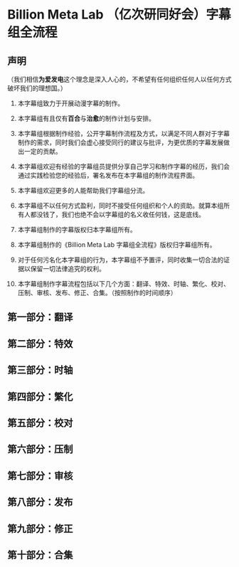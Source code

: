 # Billion Meta Lab （亿次研同好会）字幕组全流程

## 声明
（我们相信**为爱发电**这个理念是深入人心的，不希望有任何组织任何人以任何方式破坏我们的理想国。）

1. 本字幕组致力于开展动漫字幕的制作。

2. 本字幕组有且仅有**百合**与**治愈**的制作计划与安排。

3. 本字幕组根据制作经验，公开字幕制作流程及方式，以满足不同人群对于字幕制作的需求，同时我们会虚心接受同行的建议与批评，为更优质的字幕发展做出一定的贡献。

4. 本字幕组欢迎有经验的字幕组员提供分享自己学习和制作字幕的经历，我们会通过实践检验您的经验后，署名发布在本字幕组的制作流程界面。

5. 本字幕组欢迎更多的人能帮助我们字幕组分流。

6. 本字幕组不以任何方式盈利，同时不接受任何组织和个人的资助。就算本组所有人都没钱了，我们也绝不会以字幕组的名义收任何钱，这是底线。

7. 本字幕组制作的字幕版权归本字幕组所有。

8. 本字幕组制作的《Billion Meta Lab 字幕组全流程》版权归字幕组所有。

9. 对于任何污名化本字幕组的行为，本字幕组不予置评，同时收集一切合法的证据以保留一切法律追究的权利。

10. 本字幕组制作字幕流程包括以下几个方面：翻译、特效、时轴、繁化、校对、压制、审核、发布、修正、合集。（按照制作的时间顺序）

## 第一部分：翻译

## 第二部分：特效

## 第三部分：时轴

## 第四部分：繁化

## 第五部分：校对

## 第六部分：压制

## 第七部分：审核

## 第八部分：发布

## 第九部分：修正

## 第十部分：合集
